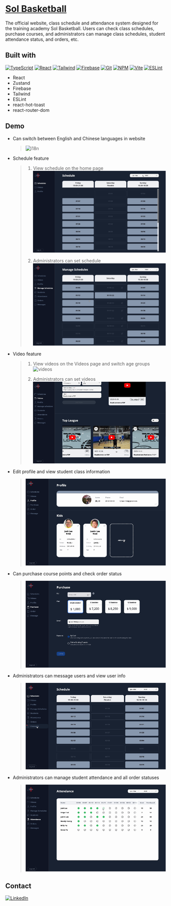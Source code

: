 # [Sol Basketball](https://sol-basketball.web.app/)

The official website, class schedule and attendance system designed for the training academy Sol Basketball. Users can check class schedules, purchase courses, and administrators can manage class schedules, student attendance status, and orders, etc.

<!-- ## About Sol Basketball -->

## Built with

[![TypeScript](https://img.shields.io/badge/TypeScript-3178C6.svg?style=for-the-badge&logo=TypeScript&logoColor=white)](https://www.typescriptlang.org/) [![React](https://img.shields.io/badge/React-61DAFB.svg?style=for-the-badge&logo=React&logoColor=black)](https://react.dev/) [![Tailwind](https://img.shields.io/badge/Tailwind%20CSS-06B6D4.svg?style=for-the-badge&logo=Tailwind-CSS&logoColor=white)](https://tailwindcss.com/) [![Firebase](https://img.shields.io/badge/Firebase-FFCA28.svg?style=for-the-badge&logo=Firebase&logoColor=black)](https://firebase.google.com/) [![Git](https://img.shields.io/badge/Git-F05032.svg?style=for-the-badge&logo=Git&logoColor=white)](https://git-scm.com/) [![NPM](https://img.shields.io/badge/npm-CB3837.svg?style=for-the-badge&logo=npm&logoColor=white)](https://www.npmjs.com/) [![Vite](https://img.shields.io/badge/Vite-646CFF.svg?style=for-the-badge&logo=Vite&logoColor=white)](https://vitejs.dev/) [![ESLint](https://img.shields.io/badge/ESLint-4B32C3.svg?style=for-the-badge&logo=ESLint&logoColor=white)](https://eslint.org/)

- React
- Zustand
- Firebase
- Tailwind
- ESLint
- react-hot-toast
- react-router-dom

<!-- ## Flow chart -->

## Demo

- Can switch between English and Chinese languages in website

  > ![i18n](/website/src/assets/demo/i18n.gif)

- Schedule feature

  > 1.  View schedule on the home page
  >     ![schedule](/sol-basketball-system/src/assets/demo/schedule.gif)
  >
  > 2.  Administrators can set schedule
  >     ![manage schedule](/sol-basketball-system/src/assets/demo/manage-schedule.gif)

- Video feature

  > 1.  View videos on the Videos page and switch age groups
  >     ![videos](/sol-basketball-system/src/assets/demo/videos.gif)
  >
  > 2.  Administrators can set videos
  >     ![set videos](/sol-basketball-system/src/assets/demo/set-videos.gif)

- Edit profile and view student class information

  > ![profile](/sol-basketball-system/src/assets/demo/profile.gif)

- Can purchase course points and check order status

  > ![purchase and order](/sol-basketball-system/src/assets/demo/purchase-order.gif)

- Administrators can message users and view user info

  > ![message](/sol-basketball-system/src/assets/demo/message.gif)

- Administrators can manage student attendance and all order statuses

  > ![attendance order](/sol-basketball-system/src/assets/demo/attendance-order.gif)

## Contact

[![LinkedIn](https://img.shields.io/badge/LinkedIn-0A66C2.svg?style=for-the-badge&logo=LinkedIn&logoColor=white)](https://www.linkedin.com/in/mavislee1998/)
